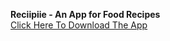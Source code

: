 **Reciipiie - An App for Food Recipes**<br>
[Click Here To Download The App](https://drive.google.com/file/d/1ksjkBQi3oq3xb4sszgLsysogqTQWfPOB/view?usp=sharing)
